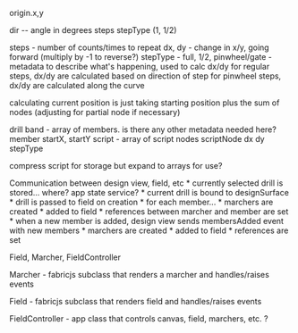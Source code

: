 origin.x,y

dir -- angle in degrees
steps
stepType (1, 1/2)


steps - number of counts/times to repeat
dx, dy - change in x/y, going forward (multiply by -1 to reverse?)
stepType - full, 1/2, pinwheel/gate - metadata to describe what's happening, used to calc dx/dy
for regular steps, dx/dy are calculated based on direction of step
for pinwheel steps, dx/dy are calculated along the curve

calculating current position is just taking starting position plus the sum of nodes (adjusting for partial node if necessary)

drill
    band - array of members. is there any other metadata needed here?
        member
            startX, startY
            script - array of script nodes
                scriptNode
                    dx
                    dy
                    stepType

compress script for storage but expand to arrays for use?
            
Communication between design view, field, etc
    * currently selected drill is stored... where? app state service?
    * current drill is bound to designSurface
    * drill is passed to field on creation
        * for each member...
            * marchers are created
            * added to field
            * references between marcher and member are set
    * when a new member is added, design view sends membersAdded event with new members
        * marchers are created
        * added to field
        * references are set

Field, Marcher, FieldController

Marcher - fabricjs subclass that renders a marcher and handles/raises events

Field - fabricjs subclass that renders field and handles/raises events

FieldController - app class that controls canvas, field, marchers, etc. ?
